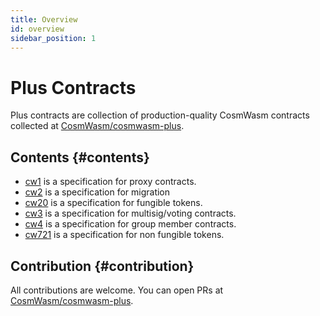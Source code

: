 ```yaml
---
title: Overview
id: overview
sidebar_position: 1
---
```


# Plus Contracts

Plus contracts are collection of production-quality CosmWasm contracts collected
at [CosmWasm/cosmwasm-plus](https://github.com/CosmWasm/cosmwasm-plus).

## Contents {#contents}

- [cw1](cw1/intro.md) is a specification for proxy contracts.
- [cw2](cw2/spec.md) is a specification for migration
- [cw20](cw20/spec.md) is a specification for fungible tokens.
- [cw3](cw3/spec.md) is a specification for multisig/voting contracts.
- [cw4](cw4/spec.md) is a specification for group member contracts.
- [cw721](cw721/spec.md) is a specification for non fungible tokens.

## Contribution {#contribution}

All contributions are welcome. You can open PRs at [CosmWasm/cosmwasm-plus](https://github.com/CosmWasm/cosmwasm-plus).
